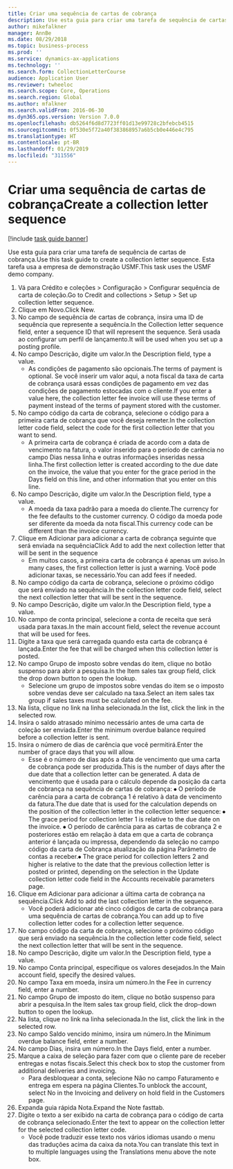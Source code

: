 ```yaml
---
title: Criar uma sequência de cartas de cobrança
description: Use esta guia para criar uma tarefa de sequência de cartas de cobrança.
author: mikefalkner
manager: AnnBe
ms.date: 08/29/2018
ms.topic: business-process
ms.prod: ''
ms.service: dynamics-ax-applications
ms.technology: ''
ms.search.form: CollectionLetterCourse
audience: Application User
ms.reviewer: twheeloc
ms.search.scope: Core, Operations
ms.search.region: Global
ms.author: mfalkner
ms.search.validFrom: 2016-06-30
ms.dyn365.ops.version: Version 7.0.0
ms.openlocfilehash: db5264f6d8d7723ff01d13e99728c2bfebcb4515
ms.sourcegitcommit: 0f530e5f72a40f383868957a6b5cb0e446e4c795
ms.translationtype: HT
ms.contentlocale: pt-BR
ms.lasthandoff: 01/29/2019
ms.locfileid: "311556"
---
```

# <a name="create-a-collection-letter-sequence"></a><span data-ttu-id="31cfc-103">Criar uma sequência de cartas de cobrança</span><span class="sxs-lookup"><span data-stu-id="31cfc-103">Create a collection letter sequence</span></span>

[!include [task guide banner](../../includes/task-guide-banner.md)]

<span data-ttu-id="31cfc-104">Use esta guia para criar uma tarefa de sequência de cartas de cobrança.</span><span class="sxs-lookup"><span data-stu-id="31cfc-104">Use this task guide to create a collection letter sequence.</span></span> <span data-ttu-id="31cfc-105">Esta tarefa usa a empresa de demonstração USMF.</span><span class="sxs-lookup"><span data-stu-id="31cfc-105">This task uses the USMF demo company.</span></span>

1. <span data-ttu-id="31cfc-106">Vá para Crédito e coleções > Configuração > Configurar sequência de carta de coleção.</span><span class="sxs-lookup"><span data-stu-id="31cfc-106">Go to Credit and collections > Setup > Set up collection letter sequence.</span></span>
2. <span data-ttu-id="31cfc-107">Clique em Novo.</span><span class="sxs-lookup"><span data-stu-id="31cfc-107">Click New.</span></span>
3. <span data-ttu-id="31cfc-108">No campo de sequência de cartas de cobrança, insira uma ID de sequência que represente a sequência.</span><span class="sxs-lookup"><span data-stu-id="31cfc-108">In the Collection letter sequence field, enter a sequence ID that will represent the sequence.</span></span> <span data-ttu-id="31cfc-109">Será usada ao configurar um perfil de lançamento.</span><span class="sxs-lookup"><span data-stu-id="31cfc-109">It will be used when you set up a posting profile.</span></span>
4. <span data-ttu-id="31cfc-110">No campo Descrição, digite um valor.</span><span class="sxs-lookup"><span data-stu-id="31cfc-110">In the Description field, type a value.</span></span>
    * <span data-ttu-id="31cfc-111">As condições de pagamento são opcionais.</span><span class="sxs-lookup"><span data-stu-id="31cfc-111">The terms of payment is optional.</span></span> <span data-ttu-id="31cfc-112">Se você inserir um valor aqui, a nota fiscal da taxa de carta de cobrança usará essas condições de pagamento em vez das condições de pagamento estocadas com o cliente.</span><span class="sxs-lookup"><span data-stu-id="31cfc-112">If you enter a value here, the collection letter fee invoice will use these terms of payment instead of the terms of payment stored with the customer.</span></span>  
5. <span data-ttu-id="31cfc-113">No campo código da carta de cobrança, selecione o código para a primeira carta de cobrança que você deseja remeter.</span><span class="sxs-lookup"><span data-stu-id="31cfc-113">In the collection letter code field, select the code for the first collection letter that you want to send.</span></span>
    * <span data-ttu-id="31cfc-114">A primeira carta de cobrança é criada de acordo com a data de vencimento na fatura, o valor inserido para o período de carência no campo Dias nessa linha e outras informações inseridas nessa linha.</span><span class="sxs-lookup"><span data-stu-id="31cfc-114">The first collection letter is created according to the due date on the invoice, the value that you enter for the grace period in the Days field on this line, and other information that you enter on this line.</span></span>  
6. <span data-ttu-id="31cfc-115">No campo Descrição, digite um valor.</span><span class="sxs-lookup"><span data-stu-id="31cfc-115">In the Description field, type a value.</span></span>
    * <span data-ttu-id="31cfc-116">A moeda da taxa padrão para a moeda do cliente.</span><span class="sxs-lookup"><span data-stu-id="31cfc-116">The currency for the fee defaults to the customer currency.</span></span> <span data-ttu-id="31cfc-117">O código da moeda pode ser diferente da moeda da nota fiscal.</span><span class="sxs-lookup"><span data-stu-id="31cfc-117">This currency code can be different than the invoice currency.</span></span>  
7. <span data-ttu-id="31cfc-118">Clique em Adicionar para adicionar a carta de cobrança seguinte que será enviada na sequência</span><span class="sxs-lookup"><span data-stu-id="31cfc-118">Click Add to add the next collection letter that will be sent in the sequence</span></span>
    * <span data-ttu-id="31cfc-119">Em muitos casos, a primeira carta de cobrança é apenas um aviso.</span><span class="sxs-lookup"><span data-stu-id="31cfc-119">In many cases, the first collection letter is just a warning.</span></span> <span data-ttu-id="31cfc-120">Você pode adicionar taxas, se necessário.</span><span class="sxs-lookup"><span data-stu-id="31cfc-120">You can add fees if needed.</span></span>  
8. <span data-ttu-id="31cfc-121">No campo código da carta de cobrança, selecione o próximo código que será enviado na sequência.</span><span class="sxs-lookup"><span data-stu-id="31cfc-121">In the collection letter code field, select the next collection letter that will be sent in the sequence.</span></span>
9. <span data-ttu-id="31cfc-122">No campo Descrição, digite um valor.</span><span class="sxs-lookup"><span data-stu-id="31cfc-122">In the Description field, type a value.</span></span>
10. <span data-ttu-id="31cfc-123">No campo de conta principal, selecione a conta de receita que será usada para taxas.</span><span class="sxs-lookup"><span data-stu-id="31cfc-123">In the main account field, select the revenue account that will be used for fees.</span></span>
11. <span data-ttu-id="31cfc-124">Digite a taxa que será carregada quando esta carta de cobrança é lançada.</span><span class="sxs-lookup"><span data-stu-id="31cfc-124">Enter the fee that will be charged when this collection letter is posted.</span></span>
12. <span data-ttu-id="31cfc-125">No campo Grupo de imposto sobre vendas do item, clique no botão suspenso para abrir a pesquisa.</span><span class="sxs-lookup"><span data-stu-id="31cfc-125">In the Item sales tax group field, click the drop down button to open the lookup.</span></span>
    * <span data-ttu-id="31cfc-126">Selecione um grupo de impostos sobre vendas do item se o imposto sobre vendas deve ser calculado na taxa.</span><span class="sxs-lookup"><span data-stu-id="31cfc-126">Select an item sales tax group if sales taxes must be calculated on the fee.</span></span>  
13. <span data-ttu-id="31cfc-127">Na lista, clique no link na linha selecionada.</span><span class="sxs-lookup"><span data-stu-id="31cfc-127">In the list, click the link in the selected row.</span></span>
14. <span data-ttu-id="31cfc-128">Insira o saldo atrasado mínimo necessário antes de uma carta de coleção ser enviada.</span><span class="sxs-lookup"><span data-stu-id="31cfc-128">Enter the minimum overdue balance required before a collection letter is sent.</span></span>
15. <span data-ttu-id="31cfc-129">Insira o número de dias de carência que você permitirá.</span><span class="sxs-lookup"><span data-stu-id="31cfc-129">Enter the number of grace days that you will allow.</span></span>
    * <span data-ttu-id="31cfc-130">Esse é o número de dias após a data de vencimento que uma carta de cobrança pode ser produzida.</span><span class="sxs-lookup"><span data-stu-id="31cfc-130">This is the number of days after the due date that a collection letter can be generated.</span></span> <span data-ttu-id="31cfc-131">A data de vencimento que é usada para o cálculo depende da posição da carta de cobrança na sequência de cartas de cobrança:   ⦁    O período de carência para a carta de cobrança 1 é relativo à data de vencimento da fatura.</span><span class="sxs-lookup"><span data-stu-id="31cfc-131">The due date that is used for the calculation depends on the position of the collection letter in the collection letter sequence:   ⦁    The grace period for collection letter 1 is relative to the due date on the invoice.</span></span>  <span data-ttu-id="31cfc-132">⦁ O período de carência para as cartas de cobrança 2 e posteriores estão em relação à data em que a carta de cobrança anterior é lançada ou impressa, dependendo da seleção no campo código da carta de Cobrança atualização da página Parâmetro de contas a receber.</span><span class="sxs-lookup"><span data-stu-id="31cfc-132">⦁ The grace period for collection letters 2 and higher is relative to the date that the previous collection letter is posted or printed, depending on the selection in the Update collection letter code field in the Accounts receivable parameters page.</span></span>  
16. <span data-ttu-id="31cfc-133">Clique em Adicionar para adicionar a última carta de cobrança na sequência.</span><span class="sxs-lookup"><span data-stu-id="31cfc-133">Click Add to add the last collection letter in the sequence.</span></span>
    * <span data-ttu-id="31cfc-134">Você poderá adicionar até cinco códigos de carta de cobrança para uma sequência de cartas de cobrança.</span><span class="sxs-lookup"><span data-stu-id="31cfc-134">You can add up to five collection letter codes for a collection letter sequence.</span></span>  
17. <span data-ttu-id="31cfc-135">No campo código da carta de cobrança, selecione o próximo código que será enviado na sequência.</span><span class="sxs-lookup"><span data-stu-id="31cfc-135">In the collection letter code field, select the next collection letter that will be sent in the sequence.</span></span>
18. <span data-ttu-id="31cfc-136">No campo Descrição, digite um valor.</span><span class="sxs-lookup"><span data-stu-id="31cfc-136">In the Description field, type a value.</span></span>
19. <span data-ttu-id="31cfc-137">No campo Conta principal, especifique os valores desejados.</span><span class="sxs-lookup"><span data-stu-id="31cfc-137">In the Main account field, specify the desired values.</span></span>
20. <span data-ttu-id="31cfc-138">No campo Taxa em moeda, insira um número.</span><span class="sxs-lookup"><span data-stu-id="31cfc-138">In the Fee in currency field, enter a number.</span></span>
21. <span data-ttu-id="31cfc-139">No campo Grupo de imposto do item, clique no botão suspenso para abrir a pesquisa.</span><span class="sxs-lookup"><span data-stu-id="31cfc-139">In the Item sales tax group field, click the drop-down button to open the lookup.</span></span>
22. <span data-ttu-id="31cfc-140">Na lista, clique no link na linha selecionada.</span><span class="sxs-lookup"><span data-stu-id="31cfc-140">In the list, click the link in the selected row.</span></span>
23. <span data-ttu-id="31cfc-141">No campo Saldo vencido mínimo, insira um número.</span><span class="sxs-lookup"><span data-stu-id="31cfc-141">In the Minimum overdue balance field, enter a number.</span></span>
24. <span data-ttu-id="31cfc-142">No campo Dias, insira um número.</span><span class="sxs-lookup"><span data-stu-id="31cfc-142">In the Days field, enter a number.</span></span>
25. <span data-ttu-id="31cfc-143">Marque a caixa de seleção para fazer com que o cliente pare de receber entregas e notas fiscais.</span><span class="sxs-lookup"><span data-stu-id="31cfc-143">Select this check box to stop the customer from additional deliveries and invoicing.</span></span>
    * <span data-ttu-id="31cfc-144">Para desbloquear a conta, selecione Não no campo Faturamento e entrega em espera na página Clientes.</span><span class="sxs-lookup"><span data-stu-id="31cfc-144">To unblock the account, select No in the Invoicing and delivery on hold field in the Customers page.</span></span>  
26. <span data-ttu-id="31cfc-145">Expanda guia rápida Nota.</span><span class="sxs-lookup"><span data-stu-id="31cfc-145">Expand the Note fasttab.</span></span>
27. <span data-ttu-id="31cfc-146">Digite o texto a ser exibido na carta de cobrança para o código de carta de cobrança selecionado.</span><span class="sxs-lookup"><span data-stu-id="31cfc-146">Enter the text to appear on the collection letter for the selected collection letter code.</span></span>
    * <span data-ttu-id="31cfc-147">Você pode traduzir esse texto nos vários idiomas usando o menu das traduções acima da caixa da nota.</span><span class="sxs-lookup"><span data-stu-id="31cfc-147">You can translate this text in to multiple languages using the Translations menu above the note box.</span></span>  

